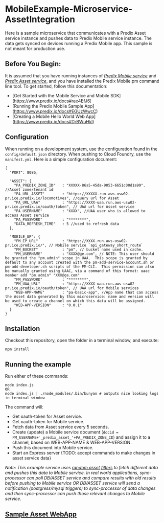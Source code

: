 # MobileExample-Microservice-AssetIntegration
Here is a sample microservice that communicates with a Predix Asset service instance and pushes data to Predix Mobile service instance. The data gets synced on devices running a Predix Mobile app.  This sample is not meant for production use. 

## Before You Begin:
It is assumed that you have running instances of [_Predix Mobile service_](https://www.predix.io/docs#rae4EfJ6) and [_Predix Asset service_](https://www.predix.io/docs/#aRPNr2R9), and you have installed the Predix Mobile pm command line tool. To get started, follow this documentation:
* [Get Started with the Mobile Service and Mobile SDK] (https://www.predix.io/docs#rae4EfJ6) 
* [Running the Predix Mobile Sample App] (https://www.predix.io/docs#EGUzWwcC)
* [Creating a Mobile Hello World Web App] (https://www.predix.io/docs#DrBWuHkl) 
  

## Configuration

When running on a development system, use the configuration found in the `config/default.json` directory. When pushing to Cloud Foundry, use the `manifest.yml`.
Here is a simple configuration document:

```
{
  "PORT": 8086,

  "ASSET": {
    "PA_PREDIX_ZONE_ID"   : "XXXXX-86a5-45da-9053-6651c00d1a99", //Asset zone/tenant id
    "PA_URL_ASSET"        : "https://XXXXX.run.aws-usw02-pr.ice.predix.io/locomotives", //query url for Asset
    "PA_URL_UAA"          : "https://XXXX-uaa.run.aws-usw02-pr.ice.predix.io/oauth/token", // UAA url for Asset service
    "PA_USERNAME"         : "XXXX", //UAA user who is allowed to access Asset service
    "PA_PASSWORD"         : "********",
    "DATA_REFRESH_TIME"   : 5 //used to refresh data
  },

  "MOBILE_UP": {
    "PM_EP_URL"           : "https://XXXX.run.aws-usw02-pr.ice.predix.io/", // Mobile service `api_gateway_short_route`
    "PM_BUCKET"           : "pm", // bucket name used in cache.
    "PM_USERNAME"         : "XXXX@ge.com", // NOTE: This user should be granted the "pm.admin" scope in UAA.  This scope is granted by default to any account created with the pm-add-service-account.sh or pm-add-developer.sh scripts of the PM-CLI.  This permission can also be manually granted using UAAC, via a command of this format: uaac member add "pm.admin" "XXX@ge.com"
    "PM_PASSWORD"         : "********",
    "PM_UAA_URL"          : "https://XXXX-uaa.run.aws-usw02-pr.ice.predix.io/oauth/token", // UAA url for Mobile services
    "WEB-APP-NAME"        : "pa-basic-app", //App name that can access the Asset data generated by this microservice: name and version will be used to create a channel on which this data will be assigned.
    "WEB-APP-VERSION"     : "0.0.1"
  }
}
```

## Installation

Checkout this repository, open the folder in a terminal window, and execute:

```
npm install
```

## Running the example

Run either of these commands:

```
node index.js
OR
node index.js | ./node_modules/.bin/bunyan # outputs nice looking logs in terminal window
```

The command will:

* Get oauth-token for Asset service.
* Get oauth-token for Mobile service.
* Fetch data from Asset service every 5 seconds.
* Create (update) a Mobile service document (`docid = PM_USERNAME+'_predix_asset_'+PA_PREDIX_ZONE_ID`) and assign it to a channel, based on WEB-APP-NAME & WEB-APP-VERSION. 
* Push this document into Mobile service.
* Start an Express server {TODO: accept commands to make changes in asset service data}  

_Note: This example service uses [random asset filters](https://github.com/PredixDev/MobileExample-Microservice-AssetIntegration/blob/master/lib/PAsset-Service.js#L41) to fetch different data and pushes this data to Mobile service. In real world applications, sync-processor can poll DB/ASSET service and compare results with old results before pushing to Mobile service OR DB/ASSET service will send a notification (postgress/mysql triggers) to sync-processor of data changes and then sync-processor can push those relevant changes to Mobile service._

## [Sample Asset WebApp]
[Sample Asset WebApp]:https://github.com/PredixDev/MobileExample-WebApp-AssetIntegration
